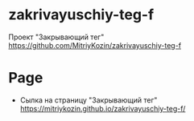 # zakrivayuschiy-teg-f
Проект "Закрывающий тег"
https://github.com/MitriyKozin/zakrivayuschiy-teg-f
# Page
* Сылка на страницу "Закрывающий тег" 
https://mitriykozin.github.io/zakrivayuschiy-teg-f/

